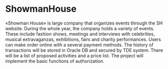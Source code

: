# ShowmanHouse
«Showman House» is large company that organizes events through the SH website.
During the whole year, the company holds a variety of events.
These include fashion shows, meetings and interviews with celebrities, musical extravaganzas, exhibitions, fairs and charity performances.
Users can make order online with a several payment methods. The history of transactions will be stored in Oracle DB and secured by TDE system.
There will be a list of proposed activities and a price list. The project will implement the basic functions of authorization.
